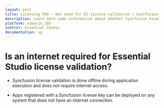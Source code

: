 ```yaml
---
layout: post
title: Licensing FAQ – Net need for ES license validation | Syncfusion
description: Learn here some information about whether syncfusion Essential Studio license validation needs internet conncetion.
platform: xamarin.iOS
control: Essential Studio
documentation: ug
---
```


# Is an internet required for Essential Studio license validation?

* Syncfusion license validation is done offline during application execution and does not require internet access. 

* Apps registered with a Syncfusion license key can be deployed on any system that does not have an internet connection.
